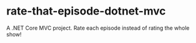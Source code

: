 # rate-that-episode-dotnet-mvc
A .NET Core MVC project. Rate each episode instead of rating the whole show!
